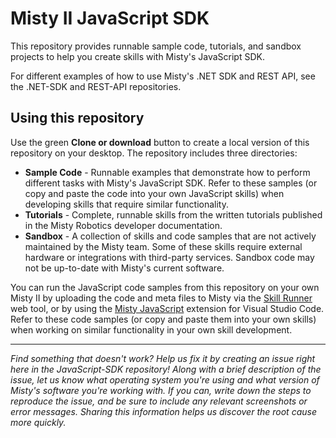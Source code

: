 # Misty II JavaScript SDK

This repository provides runnable sample code, tutorials, and sandbox projects to help you create skills with Misty's JavaScript SDK.

For different examples of how to use Misty's .NET SDK and REST API, see the .NET-SDK and REST-API repositories.

## Using this repository

Use the green __Clone or download__ button to create a local version of this repository on your desktop. The repository includes three directories:

* **Sample Code** - Runnable examples that demonstrate how to perform different tasks with Misty's JavaScript SDK. Refer to these samples (or copy and paste the code into your own JavaScript skills) when developing skills that require similar functionality.
* **Tutorials** - Complete, runnable skills from the written tutorials published in the Misty Robotics developer documentation.
* **Sandbox** - A collection of skills and code samples that are not actively maintained by the Misty team. Some of these skills require external hardware or integrations with third-party services. Sandbox code may not be up-to-date with Misty's current software.

You can run the JavaScript code samples from this repository on your own Misty II by uploading the code and meta files to Misty via the [Skill Runner](http://sdk.mistyrobotics.com/skill-runner/) web tool, or by using the [Misty JavaScript](https://docs.mistyrobotics.com/tools-&-apps/plugins-&-extensions/misty-skills-extension/) extension for Visual Studio Code. Refer to these code samples (or copy and paste them into your own skills) when working on similar functionality in your own skill development.

---

*Find something that doesn't work? Help us fix it by creating an issue right here in the JavaScript-SDK repository! Along with a brief description of the issue, let us know what operating system you're using and what version of Misty's software you're working with. If you can, write down the steps to reproduce the issue, and be sure to include any relevant screenshots or error messages. Sharing this information helps us discover the root cause more quickly.* 
